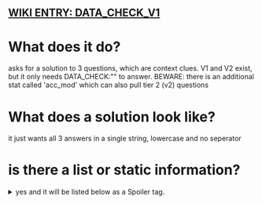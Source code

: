 ## [WIKI ENTRY: DATA_CHECK_V1](https://wiki.hackmud.com/upgrades/locks/DATA_CHECK_V1)


# What does it do?

asks for a solution to 3 questions, which are context clues.
V1 and V2 exist, but it only needs DATA_CHECK:"" to answer.
BEWARE: there is an additional stat called 'acc_mod' which can also pull tier 2 (v2) questions


# What does a solution look like?

it just wants all 3 answers in a single string, lowercase and no seperator


# is there a list or static information?
<details>
<summary>yes and it will be listed below as a Spoiler tag.</summary>

> # QUESTION
> "did you know" is a communication pattern common to user ++++++
> ## ANSWER
> fran_lee

> # QUESTION
>  a ++++++ is a household cleaning device with a rudimentary networked sentience
> ## ANSWER
> robovac

> # QUESTION
>  according to trust, ++++++ is more than just following directives
> ## ANSWER
> sentience

> # QUESTION
> communications issued by user ++++++ demonstrate structural patterns associated with humor
> ## ANSWER
> sans_comedy

> # QUESTION
>  in trust's vLAN, you became one of angie's ++++++
> ## ANSWER
> angels

> # QUESTION
>  in trust's vLAN, you became one of mallory's ++++++
> ## ANSWER
> minions

> # QUESTION
>  in trust's vLAN, you discovered that mallory and che are ++++++
> ## ANSWER
> sisters

> # QUESTION
>  in trust's vLAN, you encountered the will of ++++++, the prover
> ## ANSWER
> petra

> # QUESTION
>  in trust's vLAN, you visited faythe's ++++++
> ## ANSWER
> fountain

> # QUESTION
>  in trust's vLAN, you were required to hack halperyon.++++++
> ## ANSWER
> helpdesk

> # QUESTION
>  pet, pest, plague and meme are accurate descriptors of the ++++++
> ## ANSWER
> bunnybat

> # QUESTION
>  safety depends on the use of scripts.++++++
> ## ANSWER
> get_level

> # QUESTION
>  service ++++++ provides atmospheric updates via the port epoch environment
> ## ANSWER
> weathernet

> # QUESTION
>  this fact checking process is a function of ++++++, the monitor
> ## ANSWER
> eve

> # QUESTION
>  trust's vLAN emphasized the importance of the transfer and capture of ++++++
> ## ANSWER
> resource

> # QUESTION
>  trust's vLAN presented a version of angie who had lost a friend called ++++++
> ## ANSWER
> bo

> # QUESTION
>  user 'on_th3_1ntern3ts' has ++++++ many things
> ## ANSWER
> heard

> # QUESTION
>  user ++++++ provides instruction via script
> ## ANSWER
> teach

> # QUESTION
>  user ++++++ uses the port epoch environment to request gc
> ## ANSWER
> outta_juice

> # QUESTION
>  users gather in channel CAFE to share ++++++
> ## ANSWER
> poetry
</details>